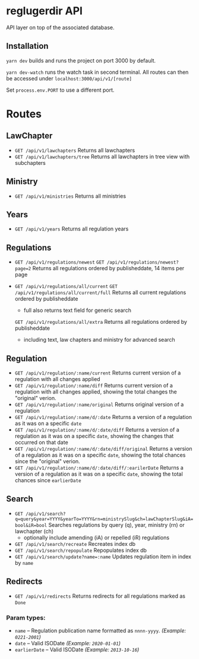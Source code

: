 # reglugerdir API

API layer on top of the associated database.

## Installation

`yarn dev` builds and runs the project on port 3000 by default.

`yarn dev-watch` runs the watch task in second terminal. All routes can then
be accessed under `localhost:3000/api/v1/[route]`

Set `process.env.PORT` to use a different port.

# Routes

## LawChapter

- `GET /api/v1/lawchapters`
  Returns all lawchapters
- `GET /api/v1/lawchapters/tree`
  Returns all lawchapters in tree view with subchapters

## Ministry

- `GET /api/v1/ministries`
  Returns all ministries

## Years

- `GET /api/v1/years`
  Returns all regulation years

## Regulations

- `GET /api/v1/regulations/newest`
  `GET /api/v1/regulations/newest?page=2`
  Returns all regulations ordered by publisheddate, 14 items per page

- `GET /api/v1/regulations/all/current`
  `GET /api/v1/regulations/all/current/full`
  Returns all current regulations ordered by publisheddate
  - full also returns text field for generic search

  `GET /api/v1/regulations/all/extra`
  Returns all regulations ordered by publisheddate
  - including text, law chapters and ministry for advanced search

## Regulation

- `GET /api/v1/regulation/:name/current`
  Returns current version of a regulation with all changes applied
- `GET /api/v1/regulation/:name/diff`
  Returns current version of a regulation with all changes applied, showing
  the total changes the "original" verion.
- `GET /api/v1/regulation/:name/original`
  Returns original version of a regulation
- `GET /api/v1/regulation/:name/d/:date`
  Returns a version of a regulation as it was on a specific `date`
- `GET /api/v1/regulation/:name/d/:date/diff`
  Returns a version of a regulation as it was on a specific `date`, showing
  the changes that occurred on that date
- `GET /api/v1/regulation/:name/d/:date/diff/original` Returns a version of a
  regulation as it was on a specific `date`, showing the total chances since
  the "original" verion.
- `GET /api/v1/regulation/:name/d/:date/diff/:earilerDate` Returns a version
  of a regulation as it was on a specific `date`, showing the total chances
  since `earlierDate`

## Search
- `GET /api/v1/search?q=query&year=YYYY&yearTo=YYYY&rn=ministrySlug&ch=lawChapterSlug&iA=bool&iR=bool`
  Searches regulations by query (q), year, ministry (rn) or lawchapter (ch)
  - optionally include amending (iA) or repelled (iR) regulations
- `GET /api/v1/search/recreate`
  Recreates index db
- `GET /api/v1/search/repopulate`
  Repopulates index db
- `GET /api/v1/search/update?name=:name`
  Updates regulation item in index by `name`

## Redirects
- `GET /api/v1/redirects`
  Returns redirects for all regulations marked as `Done`

### Param types:

- `name` – Regulation publication name formatted as `nnnn-yyyy`. _(Example:
  `0221-2001`)_
- `date` – Valid ISODate _(Example: `2020-01-01`)_
- `earlierDate` – Valid ISODate _(Example: `2013-10-16`)_
